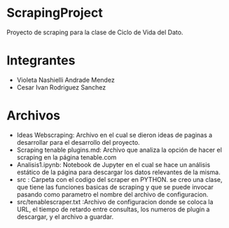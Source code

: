 # ScrapingProject
Proyecto de scraping para la clase de Ciclo de Vida del Dato.

# Integrantes 
- Violeta Nashielli Andrade Mendez
- Cesar Ivan Rodriguez Sanchez

# Archivos
- Ideas Webscraping: Archivo en el cual se dieron ideas de paginas a desarrollar para el desarrollo del proyecto.
- Scraping tenable plugins.md: Archivo que analiza la opción de hacer el scraping en la página tenable.com
- Analisis1.ipynb: Notebook de Jupyter en el cual se hace un análisis estático de la página para descargar los datos relevantes de la misma.
- src : Carpeta con el codigo del scraper en PYTHON. se creo una clase, que tiene las funciones basicas de scraping y que se puede invocar pasando como parametro el nombre del archivo de configuracion.
- src/tenablescraper.txt :Archivo de configuracion donde se coloca la URL, el tiempo de retardo entre consultas, los numeros de plugin a descargar, y el archivo a guardar.
